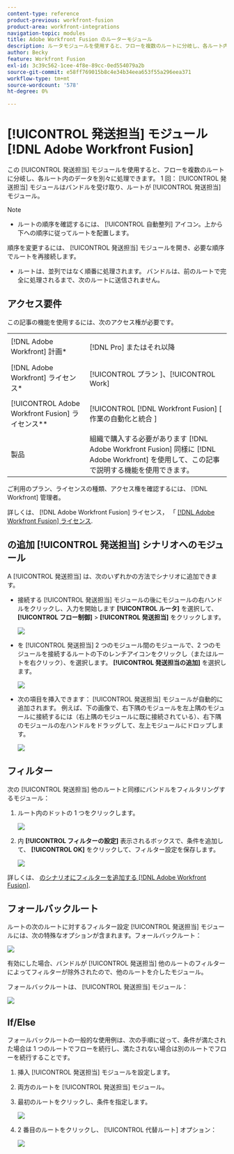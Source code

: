 ```yaml
---
content-type: reference
product-previous: workfront-fusion
product-area: workfront-integrations
navigation-topic: modules
title: Adobe Workfront Fusion のルーターモジュール
description: ルータモジュールを使用すると、フローを複数のルートに分岐し、各ルート内のデータを異なる方法で処理できます。 ルータモジュールがバンドルを受け取ると、ルートがルータモジュールに接続された順に、各接続ルートに転送されます。
author: Becky
feature: Workfront Fusion
exl-id: 3c39c562-1cee-4f8e-89cc-0ed554079a2b
source-git-commit: e58ff769015b8c4e34b34eea653f55a296eea371
workflow-type: tm+mt
source-wordcount: '578'
ht-degree: 0%

---
```


# [!UICONTROL 発送担当] モジュール [!DNL Adobe Workfront Fusion]

この [!UICONTROL 発送担当] モジュールを使用すると、フローを複数のルートに分岐し、各ルート内のデータを別々に処理できます。 1 回： [!UICONTROL 発送担当] モジュールはバンドルを受け取り、ルートが [!UICONTROL 発送担当] モジュール。

>[!NOTE]
>
>* ルートの順序を確認するには、 [!UICONTROL 自動整列] アイコン。上から下への順序に従ってルートを配置します。
>
>  順序を変更するには、 [!UICONTROL 発送担当] モジュールを開き、必要な順序でルートを再接続します。
>
>* ルートは、並列ではなく順番に処理されます。 バンドルは、前のルートで完全に処理されるまで、次のルートに送信されません。
>




## アクセス要件

この記事の機能を使用するには、次のアクセス権が必要です。

<table style="table-layout:auto">
 <col> 
 <col> 
 <tbody> 
  <tr> 
    <td role="rowheader">[!DNL Adobe Workfront] 計画*</td> 
   <td> <p>[!DNL Pro] またはそれ以降</p> </td> 
  </tr> 
  <tr data-mc-conditions=""> 
   <td role="rowheader">[!DNL Adobe Workfront] ライセンス*</td> 
   <td> <p>[!UICONTROL プラン ]、[!UICONTROL Work]</p> </td> 
  </tr> 
  <tr> 
   <td role="rowheader">[!UICONTROL Adobe Workfront Fusion] ライセンス**</td> 
   <td> <p>[!UICONTROL [!DNL Workfront Fusion] [ 作業の自動化と統合 ] </p>  </td> 
  </tr> 
  <tr> 
   <td role="rowheader">製品</td> 
   <td>組織で購入する必要があります [!DNL Adobe Workfront Fusion] 同様に [!DNL Adobe Workfront] を使用して、この記事で説明する機能を使用できます。</td> 
  </tr> 
 </tbody> 
</table>

ご利用のプラン、ライセンスの種類、アクセス権を確認するには、 [!DNL Workfront] 管理者。

詳しくは、 [!DNL Adobe Workfront Fusion] ライセンス， 「 [[!DNL Adobe Workfront Fusion] ライセンス](../../workfront-fusion/get-started/license-automation-vs-integration.md).

## の追加 [!UICONTROL 発送担当] シナリオへのモジュール

A [!UICONTROL 発送担当] は、次のいずれかの方法でシナリオに追加できます。

* 接続する [!UICONTROL 発送担当] モジュールの後にモジュールの右ハンドルをクリックし、入力を開始します **[!UICONTROL ルータ]** を選択して、 **[!UICONTROL フロー制御]** > **[!UICONTROL 発送担当]** をクリックします。

   ![](assets/connect-the-router-350x108.png)

* を [!UICONTROL 発送担当] 2 つのモジュール間のモジュールで、2 つのモジュールを接続するルートの下のレンチアイコンをクリックし（またはルートを右クリック）、を選択します。 **[!UICONTROL 発送担当の追加]** を選択します。

   ![](assets/insert-router-350x191.png)

* 次の項目を挿入できます： [!UICONTROL 発送担当] モジュールが自動的に追加されます。 例えば、下の画像で、右下隅のモジュールを左上隅のモジュールに接続するには（右上隅のモジュールに既に接続されている）、右下隅のモジュールの左ハンドルをドラッグして、左上モジュールにドロップします。

   ![](assets/insert-router-automatically-350x379.png)

## フィルター

次の [!UICONTROL 発送担当] 他のルートと同様にバンドルをフィルタリングするモジュール：

1. ルート内のドットの 1 つをクリックします。

   ![](assets/router-click-a-dot-in-route-350x339.png)

1. 内 **[!UICONTROL フィルターの設定]** 表示されるボックスで、条件を追加して、 **[!UICONTROL OK]** をクリックして、フィルター設定を保存します。

   ![](assets/set-up-a-filter-2-350x242.png)

詳しくは、 [のシナリオにフィルターを追加する [!DNL Adobe Workfront Fusion]](../../workfront-fusion/scenarios/add-a-filter-to-a-scenario.md).

## フォールバックルート

ルートの次のルートに対するフィルター設定 [!UICONTROL 発送担当] モジュールには、次の特殊なオプションが含まれます。フォールバックルート：

![](assets/fallback-route-350x260.png)

有効にした場合、バンドルが [!UICONTROL 発送担当] 他のルートのフィルターによってフィルターが除外されたので、他のルートを介したモジュール。

フォールバックルートは、 [!UICONTROL 発送担当] モジュール：

![](assets/arrow-sign-in-router-module-350x361.png)

## If/Else

フォールバックルートの一般的な使用例は、次の手順に従って、条件が満たされた場合は 1 つのルートでフローを続行し、満たされない場合は別のルートでフローを続行することです。

1. 挿入 [!UICONTROL 発送担当] モジュールを設定します。
1. 両方のルートを [!UICONTROL 発送担当] モジュール。
1. 最初のルートをクリックし、条件を指定します。

   ![](assets/set-up-a-filter-2-350x242.png)

1. 2 番目のルートをクリックし、 [!UICONTROL 代替ルート] オプション：

   ![](assets/enable-fallback-route-option-350x238.png)
